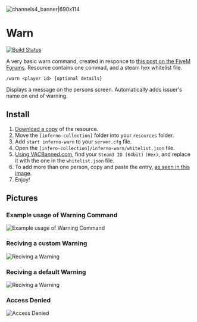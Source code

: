 ![channels4_banner|690x114](https://i.ibb.co/CHMD8y6/channels4-banner.jpg) 
# Warn

[![Build Status](https://travis-ci.com/inferno-collection/Warn.svg?branch=master)](https://travis-ci.com/inferno-collection/Warn)

A very basic warn command, created in responce to [this post on the FiveM Forums](https://forum.fivem.net/t/help-please-warn-command/732378). Resource contains one commad, and a steam hex whitelist file.

```
/warn <player id> {optional details}
```
Displays a message on the persons screen. Automatically adds issuer's name on end of warning.

## Install
1. [Download a copy](https://github.com/inferno-collection/Warn/archive/master.zip) of the resource.
2. Move the `[inferno-collection]` folder into your `resources` folder.
3. Add `start inferno-warn` to your `server.cfg` file.
4. Open the `[infero-collection]/inferno-warn/whitelist.json` file.
5. [Using VACBanned.com](http://vacbanned.com/), find your `Steam3 ID (64bit)` `(Hex)`, and replace it with the one in the `whitelist.json` file.
6. To add more than one person, copy and paste the entry, [as seen in this image](https://i.imgur.com/BN405bH.png).
7. Enjoy!

## Pictures
### Example usage of Warning Command
![Example usage of Warning Command](https://i.imgur.com/Z66lOmY.png)
### Reciving a custom Warning
![Reciving a Warning](https://i.imgur.com/4e6bLfM.png)
### Reciving a default Warning
![Reciving a Warning](https://i.imgur.com/tjLZFT6.png)
### Access Denied
![Access Denied](https://i.imgur.com/t4sKTQj.png)
